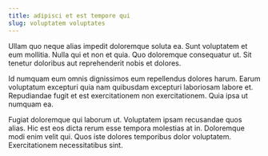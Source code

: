 ```yaml
---
title: adipisci et est tempore qui
slug: voluptatem voluptates
---
```


Ullam quo neque alias impedit doloremque soluta ea. Sunt voluptatem et eum mollitia. Nulla qui et non et quia. Quo doloremque consequatur ut. Sit tenetur doloribus aut reprehenderit nobis et dolores.

Id numquam eum omnis dignissimos eum repellendus dolores harum. Earum voluptatum excepturi quia nam quibusdam excepturi laboriosam labore et. Repudiandae fugit et est exercitationem non exercitationem. Quia ipsa ut numquam ea.

Fugiat doloremque qui laborum ut. Voluptatem ipsam recusandae quos alias. Hic est eos dicta rerum esse tempora molestias at in. Doloremque modi enim velit qui. Quos iste dolores temporibus dolor voluptatem. Exercitationem necessitatibus sint.
